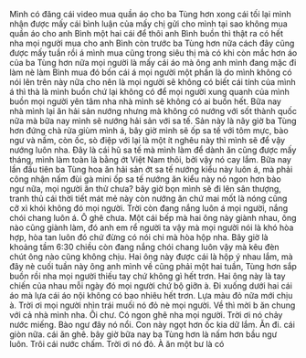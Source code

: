 Mình có đăng cái video mua quần áo cho ba Tùng hơn xong cái tối lại mình nhận được mấy cái bình luận của mấy chị gửi cho mình tại sao không mua quần áo cho anh Bình một hai cái để thôi anh Bình buồn thì thật ra có hết nha mọi người mua cho anh Bình còn trước ba Tùng hơn nữa cách đây cũng được mấy tuần rồi á mình mua cũng trong siêu thị mà có khi còn mắc hơn áo của ba Tùng hơn nữa mọi người là mấy cái áo mà ông anh mình đang mặc đi làm nè làm Bình mua đó bốn cái á mọi người một phần là do mình không có nói lên trên này nữa cho nên là mọi người sẽ không có biết cái tính của mình á thì thà là mình buồn chứ lại không có để mọi người xung quanh của mình buồn mọi người yên tâm nha nhà mình sẽ không có ai buồn hết. Bữa nay nhà mình lại ăn hải sản nướng nhưng mà không có nướng với sốt thành quốc nữa mà bữa nay mình sẽ nướng hải sản với sa tế. Sản này là nãy giờ ba Tùng hơn đứng chà rửa giùm mình á, bây giờ mình sẽ ốp sa tế với tôm mực, bào ngư và nấm, còn ốc, sò điệp với lại là một ít nghêu này thì mình sẽ để vậy nướng luôn nha. Đây là cái hũ sa tế mà mình làm để dành ăn cũng được mấy tháng, mình làm toàn là bằng ớt Việt Nam thôi, bởi vậy nó cay lắm. Bữa nay lần đầu tiên ba Tùng hoa ăn hải sản ớt sa tế nướng kiểu này luôn á, mà phải công nhận nấm đùi gà mini ốp sa tế nướng ăn kiểu này nó ngon hơn bào ngư nữa, mọi người ăn thử chưa? bây giờ bọn mình sẽ đi lên sân thượng, tranh thủ cái thời tiết mát mẻ này còn nướng ăn chứ mai mốt là nóng cũng cỡ xì khói không đó mọi người. Trời còn đang nắng luôn á mọi người, nắng chói chang luôn á. Ô ghê chưa. Một cái bếp mà hai ông này giành nhau, ông nào cũng giành làm, đó anh em rể người ta vậy mà mọi người nói là khó hòa hợp, hòa tan luôn đó chứ đừng có nói chi mà hòa hộp nha. Bây giờ là khoảng tầm 6:30 chiều còn đang nắng chói chang luôn vậy mà kêu đèn chút ông nào cũng không chịu. Hai ông này được cái là hộp ý nhau lắm, mà đây nè cuối tuần này ông anh mình về cũng phải một hai tuần, Tùng hơn sắp buồn rồi nha mọi người thiếu tay chứ không gì hết trơn. Hai ông này là tay chiến của nhau mỗi ngày đó mọi người chứ bộ giỡn à. Đi xuống dưới hai cái áo mà lựa cái áo nội không có bao nhiêu hết trơn. Lựa màu đỏ nữa mới chịu à. Trời ơi mọi người nhìn trái muối nó đỏ nè mọi người. Về thì mời b ăn chung với cả nhà mình nha. Ôi chư. Có ngon ghê nha mọi người. Trời ơi nó chảy nước miếng. Bào ngư đây nó nổi. Con này ngọt hơn ốc kia dữ lắm. Ăn đi. cái giòn nữa. cái ăn ghê. bây giờ bữa nay ba Tùng hơn là nấm hơn bầu ngư luôn. Trôi cái nước chấm. Trời ơi nó đỏ. À ăn một bư là có 